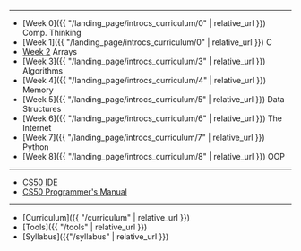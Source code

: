 ***

* [Week 0]({{ "/landing_page/introcs_curriculum/0" | relative_url }}) Comp. Thinking
* [Week 1]({{ "/landing_page/introcs_curriculum/0" | relative_url }}) C
* [Week 2]() Arrays
* [Week 3]({{ "/landing_page/introcs_curriculum/3" | relative_url }}) Algorithms
* [Week 4]({{ "/landing_page/introcs_curriculum/4" | relative_url }}) Memory
* [Week 5]({{ "/landing_page/introcs_curriculum/5" | relative_url }}) Data Structures
* [Week 6]({{ "/landing_page/introcs_curriculum/6" | relative_url }}) The Internet
* [Week 7]({{ "/landing_page/introcs_curriculum/7" | relative_url }}) Python
* [Week 8]({{ "/landing_page/introcs_curriculum/8" | relative_url }}) OOP

***

* [CS50 IDE](https://ide.cs50.io/)
* [CS50 Programmer's Manual](https://man.cs50.io/)

***

* [Curriculum]({{ "/curriculum" | relative_url }})
* [Tools]({{ "/tools" | relative_url }})
* [Syllabus]({{"/syllabus" | relative_url }})

